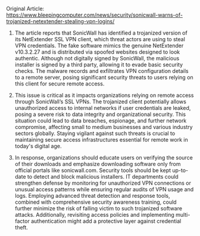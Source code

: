 Original Article: https://www.bleepingcomputer.com/news/security/sonicwall-warns-of-trojanized-netextender-stealing-vpn-logins/

1) The article reports that SonicWall has identified a trojanized version of its NetExtender SSL VPN client, which threat actors are using to steal VPN credentials. The fake software mimics the genuine NetExtender v10.3.2.27 and is distributed via spoofed websites designed to look authentic. Although not digitally signed by SonicWall, the malicious installer is signed by a third party, allowing it to evade basic security checks. The malware records and exfiltrates VPN configuration details to a remote server, posing significant security threats to users relying on this client for secure remote access.

2) This issue is critical as it impacts organizations relying on remote access through SonicWall’s SSL VPNs. The trojanized client potentially allows unauthorized access to internal networks if user credentials are leaked, posing a severe risk to data integrity and organizational security. This situation could lead to data breaches, espionage, and further network compromise, affecting small to medium businesses and various industry sectors globally. Staying vigilant against such threats is crucial to maintaining secure access infrastructures essential for remote work in today's digital age.

3) In response, organizations should educate users on verifying the source of their downloads and emphasize downloading software only from official portals like sonicwall.com. Security tools should be kept up-to-date to detect and block malicious installers. IT departments could strengthen defense by monitoring for unauthorized VPN connections or unusual access patterns while ensuring regular audits of VPN usage and logs. Employing advanced threat detection and response tools, combined with comprehensive security awareness training, could further minimize the risk of falling victim to such trojanized software attacks. Additionally, revisiting access policies and implementing multi-factor authentication might add a protective layer against credential theft.